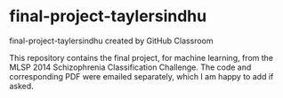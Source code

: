 # final-project-taylersindhu
final-project-taylersindhu created by GitHub Classroom

This repository contains the final project, for machine learning, from the MLSP 2014 Schizophrenia Classification Challenge.
The code and corresponding PDF were emailed separately, which I am happy to add if asked. 
